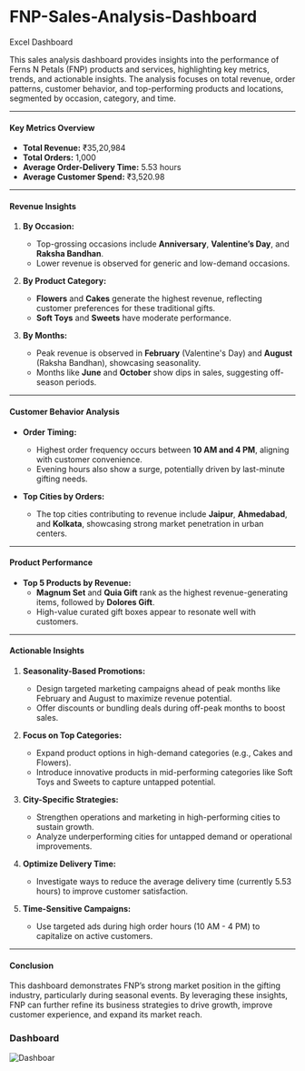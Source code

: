 # FNP-Sales-Analysis-Dashboard
Excel Dashboard

This sales analysis dashboard provides insights into the performance of Ferns N Petals (FNP) products and services, highlighting key metrics, trends, and actionable insights. The analysis focuses on total revenue, order patterns, customer behavior, and top-performing products and locations, segmented by occasion, category, and time.

---

#### **Key Metrics Overview**
- **Total Revenue:** ₹35,20,984
- **Total Orders:** 1,000
- **Average Order-Delivery Time:** 5.53 hours
- **Average Customer Spend:** ₹3,520.98

---

#### **Revenue Insights**
1. **By Occasion:**
   - Top-grossing occasions include **Anniversary**, **Valentine’s Day**, and **Raksha Bandhan**.
   - Lower revenue is observed for generic and low-demand occasions.
   
2. **By Product Category:**
   - **Flowers** and **Cakes** generate the highest revenue, reflecting customer preferences for these traditional gifts.
   - **Soft Toys** and **Sweets** have moderate performance.

3. **By Months:**
   - Peak revenue is observed in **February** (Valentine's Day) and **August** (Raksha Bandhan), showcasing seasonality.
   - Months like **June** and **October** show dips in sales, suggesting off-season periods.

---

#### **Customer Behavior Analysis**
- **Order Timing:**
   - Highest order frequency occurs between **10 AM and 4 PM**, aligning with customer convenience.
   - Evening hours also show a surge, potentially driven by last-minute gifting needs.
   
- **Top Cities by Orders:**
   - The top cities contributing to revenue include **Jaipur**, **Ahmedabad**, and **Kolkata**, showcasing strong market penetration in urban centers.

---

#### **Product Performance**
- **Top 5 Products by Revenue:**
   - **Magnum Set** and **Quia Gift** rank as the highest revenue-generating items, followed by **Dolores Gift**.
   - High-value curated gift boxes appear to resonate well with customers.

---

#### **Actionable Insights**
1. **Seasonality-Based Promotions:**
   - Design targeted marketing campaigns ahead of peak months like February and August to maximize revenue potential.
   - Offer discounts or bundling deals during off-peak months to boost sales.

2. **Focus on Top Categories:**
   - Expand product options in high-demand categories (e.g., Cakes and Flowers).
   - Introduce innovative products in mid-performing categories like Soft Toys and Sweets to capture untapped potential.

3. **City-Specific Strategies:**
   - Strengthen operations and marketing in high-performing cities to sustain growth.
   - Analyze underperforming cities for untapped demand or operational improvements.

4. **Optimize Delivery Time:**
   - Investigate ways to reduce the average delivery time (currently 5.53 hours) to improve customer satisfaction.

5. **Time-Sensitive Campaigns:**
   - Use targeted ads during high order hours (10 AM - 4 PM) to capitalize on active customers.
   
---

#### **Conclusion**
This dashboard demonstrates FNP’s strong market position in the gifting industry, particularly during seasonal events. By leveraging these insights, FNP can further refine its business strategies to drive growth, improve customer experience, and expand its market reach.

### **Dashboard**
![Dashboar](https://github.com/user-attachments/assets/bcdb495f-ab27-4b1b-abc7-f3a42b95cf0c)


